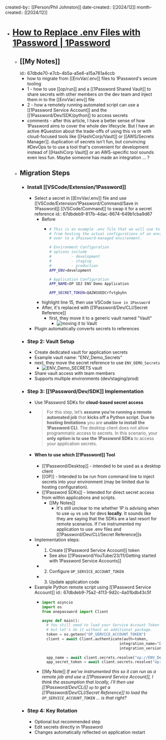 created-by:: [[Person/Phil Johnston]]
date-created:: [[2024/12]]
month-created:: [[2024/12]]

- # [How to Replace .env Files with 1Password | 1Password](https://blog.1password.com/env-file-migration-secure-programming-best-practices/)
	- ## [[My Notes]]
	  id:: 67dbde70-e7cb-4b5a-a5e6-a15a761a4ccb
		- how to migrate from [[EnvVar/.env]] files to 1Password's secure tooling
		- 1 - how to use [[op/run]] and a [[1Password Shared Vault]] to share secrets with other members on the dev team and inject them in to the [[EnvVar/.env]] file
		- 2 - how a remotely running automated script can use a [[1Password Service Account]] and the [[1Password/Dev/SDK/python]] to access secrets
		- comments - after this article, I have a better sense of how 1Password aims to cover the whole dev lifecycle. But I have an active #Question about the trade-offs of using this vs or with cloud-focused tools like [[HashiCorp/Vault]] or [[AWS/Secrets Manager]]. duplication of secrets isn't fun, but convincing #DevOps to to use a tool that's convenient for development instead of [[HashiCorp Vault]] or an AWS-specific tool sounds even less fun. Maybe someone has made an integration ... ?
	- ## Migration Steps
		- ### Install [[VSCode/Extension/1Password]]
			- Select a secret in [[EnvVar/.env]] file and use [[VSCode/Extension/1Password/Command/Save in 1Password]] [[VSCode/Command]] to swap it for a secret reference
			  id:: 67dbdeb9-817b-4dac-8674-649b1cba9d67
				- Before
					- ```bash
					  # This is an example .env file that we will use to migrate  
					  # from hosting the actual configurations of an environment  
					  # over to a 1Password-managed environment. 
					  
					  # Environment Configuration  
					  # options include  
					  #         - development  
					  #         - staging  
					  #         - production  
					  APP_ENV=development
					  
					  # Application Configuration  
					  APP_NAME=OP SDJ ENV Demo Application
					  
					  APP_SECRET_TOKEN=QAZWSXEDCrfvtgbyhn 
					  ```
				- highlight line 15, then use VSCode `Save in 1Password`
				- After, it's replaced with [[1Password/Dev/CLI/Secret Reference]]
					- first, they move it to a generic vault named "Vault"
						- ![moving it to Vault](https://blog.1password.com/posts/2024/env-file-migration-secure-programming-best-practices/app_secret_token.png)
			- Plugin automatically converts secrets to references
		- ### Step 2: Vault Setup
			- Create dedicated vault for application secrets
			- Example vault name: "ENV_Demo_Secrets"
			- next, they move the secret reference to use `ENV_DEMO_Secrets`
				- ![ENV_Demo_SECRETS vault](https://blog.1password.com/posts/2024/env-file-migration-secure-programming-best-practices/app_secret_token_2.png)
			- Share vault access with team members
			- Supports multiple environments (dev/staging/prod)
		- ### Step 3: [[1Password/Dev/SDK]] Implementation
			- Use 1Password SDKs for **cloud-based secret access**
			- > For this step, let’s **assume you’re running a remote automated job** that **kicks off a Python script**. **Due to hosting limitations** you are **unable to install the 1Password CLI**. The desktop client does not allow programmatic access to secrets. In this scenario, your **only option is to use the 1Password SDKs** to access your application secrets.
			- #### When to use which [[1Password]] Tool
				- [[1Password/Desktop]] - intended to be used as a desktop client
				- [[OP]] - Intended to be run from command line to inject secrets into your environment (may be limited due to hosting configuration).
				- [[1Password SDKs]] - Intended for direct secret access from within applications and scripts.
					- [[My Notes]]
						- It's still unclear to me whether 1P is advising when to use `op` vs `sdk` for devs **locally**. It sounds like they are saying that the SDKs are a last resort for remote scenarios. If I've instrumented my application to use .env files and [[1Password/Dev/CLI/Secret Reference]]s
			- Implementation steps:
				- 1. Create [[1Password Service Account]] token
					- See also [[1Password/YouTube/23/11/Getting started with 1Password Service Accounts]]
				- 2. Configure `OP_SERVICE_ACCOUNT_TOKEN`
				- 3. Update application code
			- Example Python remote script using [[1Password Service Account]]
			  id:: 67dbdeb9-75a2-4113-9d2c-4a01bdb43c5f
				- ~~~python
				  import asyncio
				  import os
				  from onepassword import Client
				  
				  async def main():
				    # You still need to load your Service Account Token from the OS, 
				    # but let's do it without an additional package.  
				    token = os.getenv("OP_SERVICE_ACCOUNT_TOKEN")
				    client = await Client.authenticate(auth=token, 
				                                     integration_name="DevRel Demo",
				                                     integration_version="v0.0.1")
				    
				    app_name = await client.secrets.resolve("op://ENV_Demo_Secrets/Demo App Name/text")
				    app_secret_token = await client.secrets.resolve("op://ENV_Demo_Secrets/Blog 1 ENV App_Secret_Token/Section_ty4kl2xveagt5wxcz4yzfzloia/token")
				  ~~~
				- [[My Note]] *If we've instrumented this so it can run as a remote job and use a [[1Password Service Account]], I think the assumption that locally, I'll then use [[1Password/Dev/CLI]] `op` to get a [[1Password/Dev/CLI/Secret Reference]] to load the `OP_SERVICE_ACCOUNT_TOKEN` ... is that right?*
		- ### Step 4: Key Rotation
			- Optional but recommended step
			- Edit secrets directly in 1Password
			- Changes automatically reflected on application restart